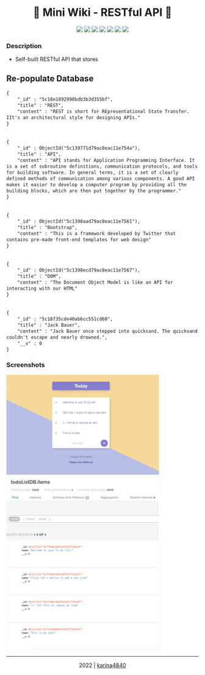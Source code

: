 # <div align="center"> 📓 Mini Wiki - RESTful API 📓</div>

 <div align="center"> 
<img src="https://img.shields.io/badge/-JavaScript-F7DF1E?logo=javascript&logoColor=white&logoWidth=30">
<img src="https://img.shields.io/badge/-Node.js-339933?logo=node.js&logoColor=white&logoWidth=30">
<img src="https://img.shields.io/badge/-JSON-000000?logo=json&logoColor=white&logoWidth=30">
<img src="https://img.shields.io/badge/-MongoDB-47A248?logo=mongodb&logoColor=white&logoWidth=30">
<img src="https://img.shields.io/badge/-Express-000000?logo=express&logoColor=white&logoWidth=30">
<img src="https://img.shields.io/badge/-Postman-FF6C37?logo=postman&logoColor=white&logoWidth=30">
<img src="https://img.shields.io/badge/-Robo3T-4b974b?logo=&logoColor=white&logoWidth=30">
</div>
 

### Description
- Self-built RESTful API that stores  


## Re-populate Database
```
{
    "_id" : "5c18e1892998bdb3b3d355bf",
    "title" : "REST",
    "content" : "REST is short for REpresentational State Transfer. IIt's an architectural style for designing APIs."
}


{
    "_id" : ObjectId("5c139771d79ac8eac11e754a"),
    "title" : "API",
    "content" : "API stands for Application Programming Interface. It is a set of subroutine definitions, communication protocols, and tools for building software. In general terms, it is a set of clearly defined methods of communication among various components. A good API makes it easier to develop a computer program by providing all the building blocks, which are then put together by the programmer."
}


{
    "_id" : ObjectId("5c1398aad79ac8eac11e7561"),
    "title" : "Bootstrap",
    "content" : "This is a framework developed by Twitter that contains pre-made front-end templates for web design"
}


{
    "_id" : ObjectId("5c1398ecd79ac8eac11e7567"),
    "title" : "DOM",
    "content" : "The Document Object Model is like an API for interacting with our HTML"
}


{
    "_id" : "5c18f35cde40ab6cc551cd60",
    "title" : "Jack Bauer",
    "content" : "Jack Bauer once stepped into quicksand. The quicksand couldn't escape and nearly drowned.",
    "__v" : 0
}
```

### Screenshots

<img src="https://github.com/karina4840/to-do/blob/main/to-do-screen.png?raw=true" width=400>  
<img src="https://github.com/karina4840/to-do/blob/main/database-screen.png?raw=true" width=400> 

***

<div align="center">
    2022 | <a href="https://github.com/karina4840"> karina4840 </a>
</div>
